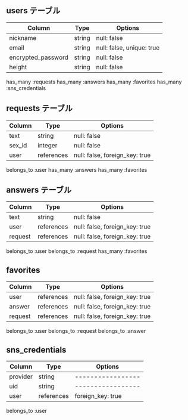 ## users テーブル

| Column             | Type   | Options                   |
| ------------------ | ------ | ------------------------- |
| nickname           | string | null: false               |
| email              | string | null: false, unique: true |
| encrypted_password | string | null: false               |
| height             | string | null: false               |

has_many :requests
has_many :answers
has_many :favorites
has_many :sns_credentials

## requests テーブル

| Column | Type       | Options                        |
| ------ | ---------- | ------------------------------ |
| text   | string     | null: false                    |
| sex_id | integer    | null: false                    |
| user   | references | null: false, foreign_key: true |

belongs_to :user
has_many :answers
has_many :favorites

## answers テーブル

| Column  | Type       | Options                        |
| ------- | ---------- | ------------------------------ |
| text    | string     | null: false                    |
| user    | references | null: false, foreign_key: true |
| request | references | null: false, foreign_key: true |

belongs_to :user
belongs_to :request
has_many :favorites

## favorites

| Column  | Type       | Options                        |
| ------- | ---------- | ------------------------------ |
| user    | references | null: false, foreign_key: true |
| answer  | references | null: false, foreign_key: true |
| request | references | null: false, foreign_key: true |

belongs_to :user
belongs_to :request
belongs_to :answer

## sns_credentials

| Column   | Type       | Options           |
| -------- | ---------- | ----------------- |
| provider | string     | ----------------- |
| uid      | string     | ----------------- |
| user     | references | foreign_key: true |

belongs_to :user

